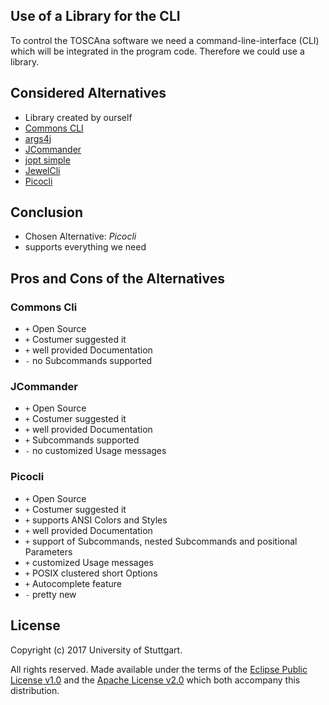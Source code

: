 ## Use of a Library for the CLI
To control the TOSCAna software we need a command-line-interface (CLI) which will be integrated in the program code. Therefore we could use a library.

## Considered Alternatives

* Library created by ourself
* [Commons CLI](https://commons.apache.org/proper/commons-cli/index.html)
* [args4j](https://github.com/kohsuke/args4j)
* [JCommander](https://github.com/cbeust/jcommander)
* [jopt simple](http://pholser.github.io/jopt-simple/examples.html)
* [JewelCli](http://jewelcli.lexicalscope.com/)
* [Picocli](https://github.com/remkop/picocli)


## Conclusion

* Chosen Alternative: *Picocli*
* supports everything we need

## Pros and Cons of the Alternatives

### Commons Cli

* `+` Open Source
* `+` Costumer suggested it
* `+` well provided Documentation
* `-` no Subcommands supported

### JCommander

* `+` Open Source
* `+` Costumer suggested it
* `+` well provided Documentation
* `+` Subcommands supported
* `-` no customized Usage messages

### Picocli

* `+` Open Source
* `+` Costumer suggested it
* `+` supports ANSI Colors and Styles
* `+` well provided Documentation
* `+` support of Subcommands, nested Subcommands and positional Parameters
* `+` customized Usage messages
* `+` POSIX clustered short Options
* `+` Autocomplete feature
* `-` pretty new


## License

Copyright (c) 2017 University of Stuttgart.

All rights reserved. Made available under the terms of the [Eclipse Public License v1.0] and the [Apache License v2.0] which both accompany this distribution.

 [Apache License v2.0]: http://www.apache.org/licenses/LICENSE-2.0.html
 [Eclipse Public License v1.0]: http://www.eclipse.org/legal/epl-v10.html
